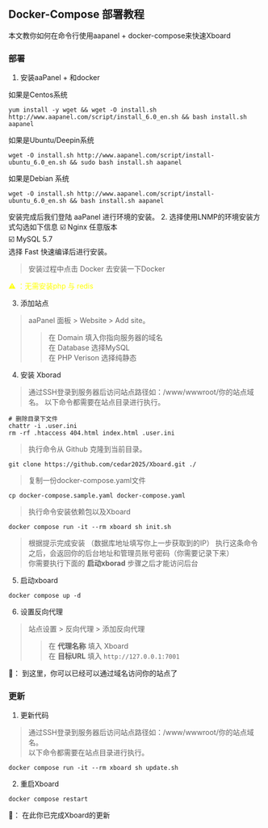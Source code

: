 ## Docker-Compose 部署教程
本文教你如何在命令行使用aapanel + docker-compose来快速Xboard  

### 部署
1. 安装aaPanel + 和docker 

如果是Centos系统
```
yum install -y wget && wget -O install.sh http://www.aapanel.com/script/install_6.0_en.sh && bash install.sh aapanel
```
如果是Ubuntu/Deepin系统
```
wget -O install.sh http://www.aapanel.com/script/install-ubuntu_6.0_en.sh && sudo bash install.sh aapanel
``` 
如果是Debian 系统
```
wget -O install.sh http://www.aapanel.com/script/install-ubuntu_6.0_en.sh && bash install.sh aapanel
```

安装完成后我们登陆 aaPanel 进行环境的安装。
2. 选择使用LNMP的环境安装方式勾选如下信息 
☑️ Nginx 任意版本  
☑️ MySQL 5.7  
选择 Fast 快速编译后进行安装。  
>安装过程中点击 Docker 去安装一下Docker   

<span style="color:yellow">⚠️ ：无需安装php 与 redis</span>

3. 添加站点  
>aaPanel 面板 > Website > Add site。  
>>在 Domain 填入你指向服务器的域名  
>>在 Database 选择MySQL  
>>在 PHP Verison 选择纯静态

4. 安装 Xborad
>通过SSH登录到服务器后访问站点路径如：/www/wwwroot/你的站点域名。
>以下命令都需要在站点目录进行执行。
```
# 删除目录下文件
chattr -i .user.ini
rm -rf .htaccess 404.html index.html .user.ini
```
> 执行命令从 Github 克隆到当前目录。
```
git clone https://github.com/cedar2025/Xboard.git ./
```
> 复制一份docker-compose.yaml文件
```
cp docker-compose.sample.yaml docker-compose.yaml
```
> 执行命令安装依赖包以及Xboard
```
docker compose run -it --rm xboard sh init.sh
```
> 根据提示完成安装  （数据库地址填写你上一步获取到的IP）
> 执行这条命令之后，会返回你的后台地址和管理员账号密码（你需要记录下来）    
> 你需要执行下面的 **启动xborad** 步骤之后才能访问后台  

5. 启动xboard
```
docker compose up -d
```
6. 设置反向代理
> 站点设置 > 反向代理 > 添加反向代理
>> 在 **代理名称** 填入 Xboard  
>> 在 **目标URL** 填入 ```http://127.0.0.1:7001```

🎉： 到这里，你可以已经可以通过域名访问你的站点了

### 更新
1. 更新代码
>通过SSH登录到服务器后访问站点路径如：/www/wwwroot/你的站点域名。  
>以下命令都需要在站点目录进行执行。
```
docker compose run -it --rm xboard sh update.sh
```
2. 重启Xboard
```
docker compose restart
```
🎉： 在此你已完成Xboard的更新